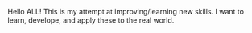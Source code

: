 Hello ALL! This is my attempt at improving/learning new skills. I want to learn, develope, and apply these to the real world.


